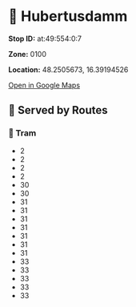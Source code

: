 # 🚉 Hubertusdamm


**Stop ID:** at:49:554:0:7

**Zone:** 0100

**Location:** 48.2505673, 16.39194526

[Open in Google Maps](https://www.google.com/maps?q=48.2505673,16.39194526)

## 🚆 Served by Routes

### 🚊 Tram
- 2
- 2
- 2
- 2
- 30
- 30
- 31
- 31
- 31
- 31
- 31
- 31
- 31
- 33
- 33
- 33
- 33
- 33